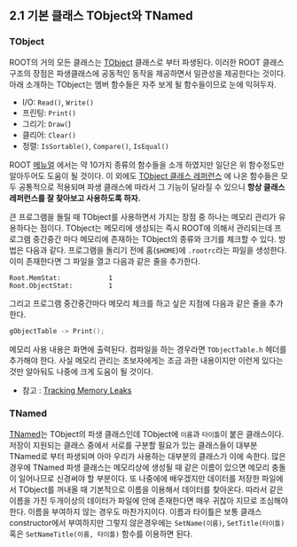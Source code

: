 ## 2.1 기본 클래스 TObject와 TNamed

### TObject

ROOT의 거의 모든 클래스는 [TObject](https://root.cern.ch/doc/master/classTObject.html) 클래스로 부터 파생된다.
이러한 ROOT 클래스 구조의 장점은 파생클래스에 공동적인 동작을 제공하면서 일관성을 제공한다는 것이다.
아래 소개하는 TObject는 멤버 함수들은 자주 보게 될 함수들이므로 눈에 익혀두자.

- I/O: `Read()`, `Write()`​
- 프린팅: `Print()`​
- 그리기: `Draw(`)
- 클리어: `Clear()`​
- 정렬: `IsSortable()`, `Compare()`, `IsEqual()`

ROOT [메뉴얼](https://root.cern.ch/root/htmldoc/guides/users-guide/ROOTUsersGuide.html#tobject)
에서는 약 10가지 종류의 함수들을 소개 하였지만 일단은 위 함수정도만 알아두어도 도움이 될 것이다.
이 외에도 [TObject 클래스 레퍼런스](https://root.cern.ch/doc/master/classTObject.html)
에 나온 함수들은 모두 공통적으로 적용되며 파생 클래스에 따라서 그 기능이 달라질 수 있으니
**항상 클래스 레퍼런스를 잘 찾아보고 사용하도록 하자.**

큰 프로그램을 돌릴 때 TObject를 사용하면서 가지는 장점 중 하나는 메모리 관리가 유용하다는 점이다.
TObject는 메모리에 생성되는 즉시 ROOT에 의해서 관리되는데 프로그램 중간중간 마다 메모리에 존재하는
TObject의 종류와 크기를 체크할 수 있다. 방법은 다음과 같다.
프로그램을 돌리기 전에 홈(`$HOME`)에 `.rootrc`라는 파일을 생성한다.
이미 존재한다면 그 파일을 열고 다음과 같은 줄을 추가한다.

```
Root.MemStat:            1
Root.ObjectStat:         1
```
그리고 프로그램 중간중간마다 메모리 체크를 하고 싶은 지점에 다음과 같은 줄을 추가한다.

```c++
gObjectTable -> Print();
```

메모리 사용 내용은 화면에 출력된다. 컴파일을 하는 경우라면 `TObjectTable.h` 헤더를 추가해야 한다.
사실 메모리 관리는 초보자에게는 조금 과한 내용이지만 이런게 있다는 것만 알아둬도 나중에 크게 도움이 될 것이다.

* 참고 : [Tracking Memory Leaks](https://root.cern.ch/root/htmldoc/guides/users-guide/ROOTUsersGuide.html#tracking-memory-leaks)

### TNamed

[TNamed](https://root.cern.ch/doc/master/classTNamed.html)는
TObject의 파생 클래스인데 TObject에 ``이름``과 ``타이틀``이 붙은 클래스이다.
저장이 지원되는 클래스 중에서 서로를 구분할 필요가 있는 클래스들이 대부분
TNamed로 부터 파생되며 아마 우리가 사용하는 대부분의 클래스가 이에 속한다.
많은 경우에 TNamed 파생 클래스는 메모리상에 생성될 때 같은 이름이 있으면
메모리 충돌이 일어나므로 신경써야 할 부분이다.
또 나중에에 배우겠지만 데이터를 저장한 파일에서 TObject를 꺼내올 때 기본적으로 이름을 이용해서 데이터를 찾아온다.
따라서 같은 이름을 가진 두개이상의 데이터가 파일에 안에 존재한다면 매우 귀찮아 지므로 조심해야 한다.
이름을 부여하지 않는 경우도 마찬가지이다.
이름과 타이틀은 보통 클래스 constructor에서 부여하지만
그렇지 않은경우에는 `SetName(이름)`, `SetTitle(타이틀)` 혹은 `SetNameTitle(이름, 타이틀)` 함수를 이용하면 된다.
